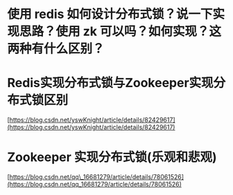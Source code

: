 # 使用 redis 如何设计分布式锁？说一下实现思路？使用 zk 可以吗？如何实现？这两种有什么区别？



# Redis实现分布式锁与Zookeeper实现分布式锁区别

[https://blog.csdn.net/yswKnight/article/details/82429617](https://blog.csdn.net/yswKnight/article/details/82429617)

# Zookeeper 实现分布式锁\(乐观和悲观\)

[https://blog.csdn.net/qq\_16681279/article/details/78061526](https://blog.csdn.net/qq_16681279/article/details/78061526)

